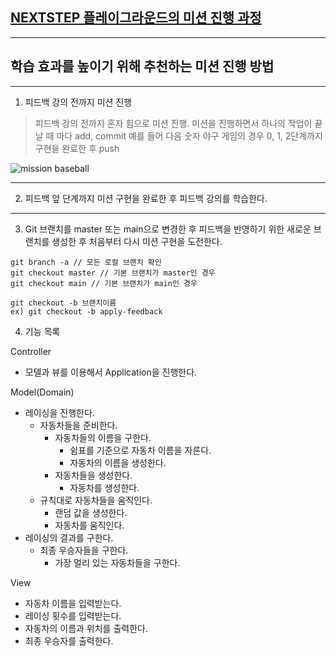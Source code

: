 ## [NEXTSTEP 플레이그라운드의 미션 진행 과정](https://github.com/next-step/nextstep-docs/blob/master/playground/README.md)

---
## 학습 효과를 높이기 위해 추천하는 미션 진행 방법

---
1. 피드백 강의 전까지 미션 진행 
> 피드백 강의 전까지 혼자 힘으로 미션 진행. 미션을 진행하면서 하나의 작업이 끝날 때 마다 add, commit
> 예를 들어 다음 숫자 야구 게임의 경우 0, 1, 2단계까지 구현을 완료한 후 push

![mission baseball](https://raw.githubusercontent.com/next-step/nextstep-docs/master/playground/images/mission_baseball.png)

---
2. 피드백 앞 단계까지 미션 구현을 완료한 후 피드백 강의를 학습한다.

---
3. Git 브랜치를 master 또는 main으로 변경한 후 피드백을 반영하기 위한 새로운 브랜치를 생성한 후 처음부터 다시 미션 구현을 도전한다.

```
git branch -a // 모든 로컬 브랜치 확인
git checkout master // 기본 브랜치가 master인 경우
git checkout main // 기본 브랜치가 main인 경우

git checkout -b 브랜치이름
ex) git checkout -b apply-feedback
```

4. 기능 목록

Controller

- 모델과 뷰를 이용해서 Application을 진행한다.

Model(Domain)

- 레이싱을 진행한다.
    - 자동차들을 준비한다.
        - 자동차들의 이름을 구한다.
            - 쉼표를 기준으로 자동차 이름을 자른다.
            - 자동차의 이름을 생성한다.
        - 자동차들을 생성한다.
            - 자동차를 생성한다.
    - 규칙대로 자동차들을 움직인다.
        - 랜덤 값을 생성한다.
        - 자동차를 움직인다.
- 레이싱의 결과를 구한다.
    - 최종 우승자들을 구한다.
        - 가장 멀리 있는 자동차들을 구한다.

View

- 자동차 이름을 입력받는다.
- 레이싱 횟수를 입력받는다.
- 자동차의 이름과 위치를 출력한다.
- 최종 우승자를 출력한다.